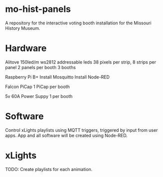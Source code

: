 # mo-hist-panels
A repository for the interactive voting booth installation for the Missouri History Museum.

# Hardware
Alitove 150led/m ws2812 addressable leds
  38 pixels per strip, 8 strips per panel
  2 panels per booth
  3 booths

Raspberry Pi B+
  Install Mosquitto
  Install Node-RED

Falcon PiCap
  1 PiCap per booth

5v 60A Power Suppy
  1 per booth

# Software
Control xLights playlists using MQTT triggers, triggered by input from user apps.
App and all software will be created using Node-RED.

# xLights
TODO: Create playlists for each animation.
